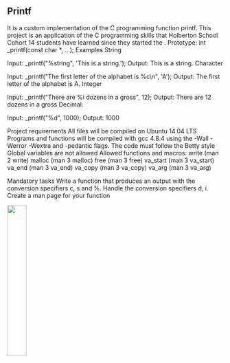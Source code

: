 ## Printf

It is a custom implementation of the C programming function printf. This project is an application of the C programming skills that Holberton School Cohort 14 students have learned since they started the . Prototype: int _printf(const char *, ...); Examples String

Input: _printf("%string", 'This is a string.'); Output: This is a string. Character

Input: _printf("The first letter of the alphabet is %c\n", 'A'); Output: The first letter of the alphabet is A. Integer

Input: _printf("There are %i dozens in a gross", 12); Output: There are 12 dozens in a gross Decimal:

Input: _printf("%d", 1000); Output: 1000

Project requirements All files will be compiled on Ubuntu 14.04 LTS Programs and functions will be compiled with gcc 4.8.4 using the -Wall -Werror -Wextra and -pedantic flags. The code must follow the Betty style Global variables are not allowed Allowed functions and macros: write (man 2 write) malloc (man 3 malloc) free (man 3 free) va_start (man 3 va_start) va_end (man 3 va_end) va_copy (man 3 va_copy) va_arg (man 3 va_arg)

Mandatory tasks Write a function that produces an output with the conversion specifiers c, s and %. Handle the conversion specifiers d, i. Create a man page for your function

<img src="https://user-images.githubusercontent.com/70784906/112387354-a7fdc380-8cbf-11eb-9ebd-3c6bbd55bfb0.jpg" width="30%"></img>
